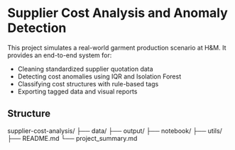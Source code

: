 

# Supplier Cost Analysis and Anomaly Detection

This project simulates a real-world garment production scenario at H&M. It provides an end-to-end system for:

- Cleaning standardized supplier quotation data
- Detecting cost anomalies using IQR and Isolation Forest
- Classifying cost structures with rule-based tags
- Exporting tagged data and visual reports

## Structure

supplier-cost-analysis/
├── data/
├── output/
├── notebook/
├── utils/
├── README.md
└── project_summary.md
